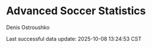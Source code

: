 # Advanced Soccer Statistics
Denis Ostroushko

<!-- gfm -->

Last successful data update: 2025-10-08 13:24:53 CST
